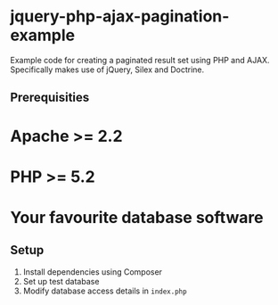 # jquery-php-ajax-pagination-example

Example code for creating a paginated result set using PHP and AJAX. Specifically makes use of jQuery, Silex and Doctrine.

## Prerequisities

# Apache >= 2.2
# PHP >= 5.2
# Your favourite database software

## Setup

1. Install dependencies using Composer
2. Set up test database
3. Modify database access details in `index.php`